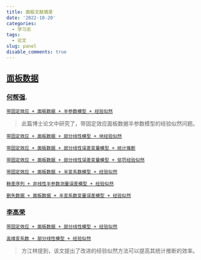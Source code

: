 ```yaml
---
title: 面板文献摘录
date: '2022-10-20'
categories:
  - 学习志
tags:
  - 论文
slug: panel
disable_comments: true
---
```



## [面板数据](https://xs2.zidianzhan.net/scholar?hl=zh-CN&as_sdt=0%2C5&q=panel+data&btnG=)

### [何帮强](https://kns.cnki.net/kcms/detail/knetsearch.aspx?dbcode=CJFD&code=000021434404&sfield=au&skey=何帮强&uniplatform=NZKPT). 

[`带固定效应 + 面板数据 + 半参数模型 + 经验似然`](/papers/HigDimen/何帮强.caj) 
> 此篇博士论文中研究了，带固定效应面板数据半参数模型的经验似然问题。
 
[`带固定效应 + 面板数据 + 部分线性模型 + 块经验似然`](/papers/PanEmpir/HeBQ-2.pdf)  

[`带固定效应 + 面板数据 + 部分线性误差变量模型 + 统计推断`](/papers/PanEmpir/HeBQ-4.pdf)  

[`带固定效应 + 面板数据 + 部分线性误差变量模型 + 惩罚经验似然`](/papers/PanEmpir/HeBQ-5.pdf) 
 
[`带固定效应 + 面板数据 + 半变系数模型 + 经验似然`](/papers/PanEmpir/HeBQ-1.pdf)  

[`鞅差序列 + 非线性半参数测量误差模型 + 经验似然`](/papers/PanEmpir/HeBQ-7.pdf)  
  
[`删失数据 + 面板数据 + 半变系数变量误差模型 + 经验似然`](/papers/PanEmpir/HeBQ-6.pdf)   



### [李高荣](https://xueshu.zidianzhan.net/citations?user=cakQLOsAAAAJ&hl=zh-CN&oi=sra) 

[`带固定效应 + 面板数据 + 部分线性模型 + 经验似然`](/papers/HigDimen/何帮强.caj)

[`高维变系数 + 部分线性模型 + 经验似然`](/papers/HigDimen/9.pdf)

> 方江林提到，该文提出了改进的经验似然方法可以提高其统计推断的效率。
































<!--
[`Monotone empirical bayes test for the parameter of pareto distribution under random censorship
`](/papers/PanEmpir/HeBQ-3.pdf)

> 题外话，一不留神，开学两个月了，啥也没弄出来，顿挫感一下子就上来了。这学期还计划写一篇有意义的论文呢，现在看来，长路漫漫了。一方面呢，要保持顿挫感，它督促我珍惜时间继续努力，另一方面，不能让顿挫感泛滥，这会让我陷入无限的自责。
-->